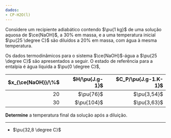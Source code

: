 ```yaml
---
dados:
- CP-H2O(l)
---
```

Considere um recipiente adiabático contendo $\pu{1 kg}$ de uma solução aquosa de $\ce{NaOH}$, a $30\%$ em massa, e a uma temperatura inicial $\pu{25 \degree C}$ são diluídos a $20\%$ em massa, com água à mesma temperatura. 

Os dados termodinâmicos para o sistema $\ce{NaOH}$-água a $\pu{25 \degree C}$ são apresentados a seguir. O estado de referência
para a entalpia é água líquida a $\pu{0 \degree C}$, 

| $x_{\ce{NaOH}}/\%$ | $H/\pu{J.g-1}$ | $C_P/\pu{J.g-1.K-1}$ |
|-------------------:|---------------:|---------------------:|
|         $20$       |     $\pu{76}$  |      $\pu{3,54}$     |
|         $30$       |    $\pu{104}$  |      $\pu{3,63}$     |

**Determine** a temperatura final da solução após a diluição.

---
- $\pu{32,8 \degree C}$
